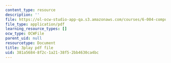 ```yaml
---
content_type: resource
description: ''
file: https://ol-ocw-studio-app-qa.s3.amazonaws.com/courses/6-004-computation-structures-spring-2017/381a56848f2c1a2138f52bb4630ca4bc_M278hILkZlE.pdf
file_type: application/pdf
learning_resource_types: []
ocw_type: OCWFile
parent_uid: null
resourcetype: Document
title: 3play pdf file
uid: 381a5684-8f2c-1a21-38f5-2bb4630ca4bc
---
```

